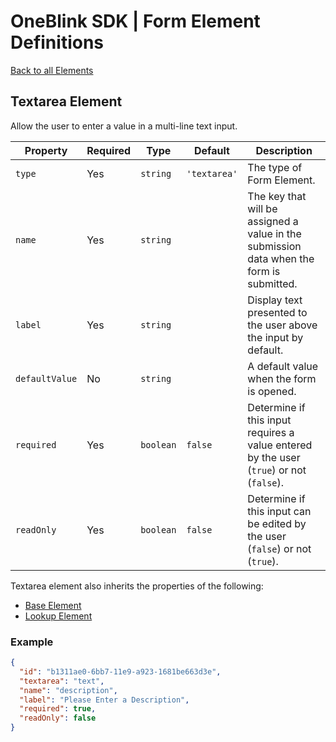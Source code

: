 # OneBlink SDK | Form Element Definitions

[Back to all Elements](./README.md)

## Textarea Element

Allow the user to enter a value in a multi-line text input.

| Property       | Required | Type      | Default      | Description                                                                              |
| -------------- | -------- | --------- | ------------ | ---------------------------------------------------------------------------------------- |
| `type`         | Yes      | `string`  | `'textarea'` | The type of Form Element.                                                                |
| `name`         | Yes      | `string`  |              | The key that will be assigned a value in the submission data when the form is submitted. |
| `label`        | Yes      | `string`  |              | Display text presented to the user above the input by default.                           |
| `defaultValue` | No       | `string`  |              | A default value when the form is opened.                                                 |
| `required`     | Yes      | `boolean` | `false`      | Determine if this input requires a value entered by the user (`true`) or not (`false`).  |
| `readOnly`     | Yes      | `boolean` | `false`      | Determine if this input can be edited by the user (`false`) or not (`true`).             |

Textarea element also inherits the properties of the following:

- [Base Element](./base-element.md)
- [Lookup Element](./lookup-element.md)

### Example

```JSON
{
  "id": "b1311ae0-6bb7-11e9-a923-1681be663d3e",
  "textarea": "text",
  "name": "description",
  "label": "Please Enter a Description",
  "required": true,
  "readOnly": false
}
```
